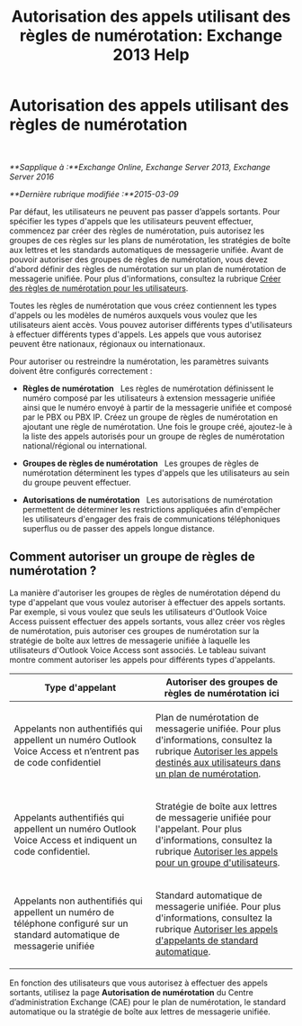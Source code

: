 ﻿---
title: 'Autorisation des appels utilisant des règles de numérotation: Exchange 2013 Help'
TOCTitle: Autorisation des appels utilisant des règles de numérotation
ms:assetid: 4c18bc07-f55c-42b7-81c1-729878aa93aa
ms:mtpsurl: https://technet.microsoft.com/fr-fr/library/JJ898499(v=EXCHG.150)
ms:contentKeyID: 51407182
ms.date: 05/23/2018
mtps_version: v=EXCHG.150
ms.translationtype: MT
---

# Autorisation des appels utilisant des règles de numérotation

 

_**Sapplique à :**Exchange Online, Exchange Server 2013, Exchange Server 2016_

_**Dernière rubrique modifiée :**2015-03-09_

Par défaut, les utilisateurs ne peuvent pas passer d’appels sortants. Pour spécifier les types d'appels que les utilisateurs peuvent effectuer, commencez par créer des règles de numérotation, puis autorisez les groupes de ces règles sur les plans de numérotation, les stratégies de boîte aux lettres et les standards automatiques de messagerie unifiée. Avant de pouvoir autoriser des groupes de règles de numérotation, vous devez d'abord définir des règles de numérotation sur un plan de numérotation de messagerie unifiée. Pour plus d'informations, consultez la rubrique [Créer des règles de numérotation pour les utilisateurs](create-dialing-rules-for-users-exchange-2013-help.md).

Toutes les règles de numérotation que vous créez contiennent les types d'appels ou les modèles de numéros auxquels vous voulez que les utilisateurs aient accès. Vous pouvez autoriser différents types d'utilisateurs à effectuer différents types d'appels. Les appels que vous autorisez peuvent être nationaux, régionaux ou internationaux.

Pour autoriser ou restreindre la numérotation, les paramètres suivants doivent être configurés correctement :

  - **Règles de numérotation**   Les règles de numérotation définissent le numéro composé par les utilisateurs à extension messagerie unifiée ainsi que le numéro envoyé à partir de la messagerie unifiée et composé par le PBX ou PBX IP. Créez un groupe de règles de numérotation en ajoutant une règle de numérotation. Une fois le groupe créé, ajoutez-le à la liste des appels autorisés pour un groupe de règles de numérotation national/régional ou international.

  - **Groupes de règles de numérotation**   Les groupes de règles de numérotation déterminent les types d'appels que les utilisateurs au sein du groupe peuvent effectuer.

  - **Autorisations de numérotation**   Les autorisations de numérotation permettent de déterminer les restrictions appliquées afin d'empêcher les utilisateurs d'engager des frais de communications téléphoniques superflus ou de passer des appels longue distance.

## Comment autoriser un groupe de règles de numérotation ?

La manière d'autoriser les groupes de règles de numérotation dépend du type d'appelant que vous voulez autoriser à effectuer des appels sortants. Par exemple, si vous voulez que seuls les utilisateurs d'Outlook Voice Access puissent effectuer des appels sortants, vous allez créer vos règles de numérotation, puis autoriser ces groupes de numérotation sur la stratégie de boîte aux lettres de messagerie unifiée à laquelle les utilisateurs d'Outlook Voice Access sont associés. Le tableau suivant montre comment autoriser les appels pour différents types d'appelants.


<table>
<colgroup>
<col style="width: 50%" />
<col style="width: 50%" />
</colgroup>
<thead>
<tr class="header">
<th>Type d'appelant</th>
<th>Autoriser des groupes de règles de numérotation ici</th>
</tr>
</thead>
<tbody>
<tr class="odd">
<td><p>Appelants non authentifiés qui appellent un numéro Outlook Voice Access et n’entrent pas de code confidentiel</p></td>
<td><p>Plan de numérotation de messagerie unifiée. Pour plus d'informations, consultez la rubrique <a href="authorize-calls-for-users-in-a-dial-plan-exchange-2013-help.md">Autoriser les appels destinés aux utilisateurs dans un plan de numérotation</a>.</p></td>
</tr>
<tr class="even">
<td><p>Appelants authentifiés qui appellent un numéro Outlook Voice Access et indiquent un code confidentiel.</p></td>
<td><p>Stratégie de boîte aux lettres de messagerie unifiée pour l'appelant. Pour plus d'informations, consultez la rubrique <a href="authorize-calls-for-a-group-of-users-exchange-2013-help.md">Autoriser les appels pour un groupe d'utilisateurs</a>.</p></td>
</tr>
<tr class="odd">
<td><p>Appelants non authentifiés qui appellent un numéro de téléphone configuré sur un standard automatique de messagerie unifiée</p></td>
<td><p>Standard automatique de messagerie unifiée. Pour plus d'informations, consultez la rubrique <a href="authorize-calls-for-auto-attendant-callers-exchange-2013-help.md">Autoriser les appels d'appelants de standard automatique</a>.</p></td>
</tr>
</tbody>
</table>


En fonction des utilisateurs que vous autorisez à effectuer des appels sortants, utilisez la page **Autorisation de numérotation** du Centre d’administration Exchange (CAE) pour le plan de numérotation, le standard automatique ou la stratégie de boîte aux lettres de messagerie unifiée.

